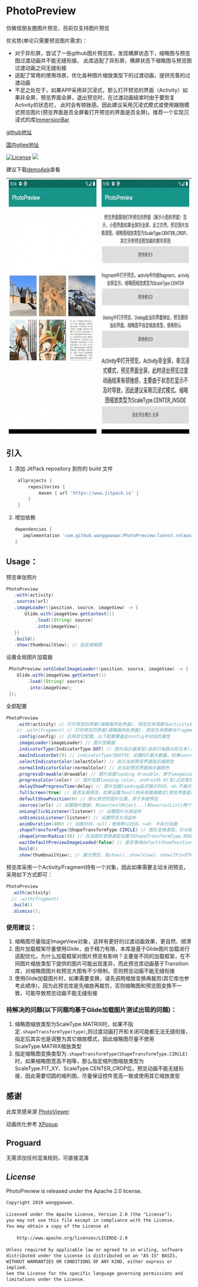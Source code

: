 # **PhotoPreview**

仿微信朋友圈图片预览，目前仅支持图片预览

优劣势(单论只需要预览图片需求)：
 * 对于异形屏，尝试了一些github图片预览库，发现横屏状态下，缩略图与预览图过渡动画并不能无缝衔接。
 此库适配了异形屏，横屏状态下缩略图与预览图过渡动画之间无缝衔接
 * 适配了常用的使用场景，优化各种图片缩放类型下的过渡动画，提供完善的过渡动画
 * 不足之处在于，如果APP采用非沉浸式，那么打开预览的界面（Activity）如果非全屏，预览界面全屏，退出预览时，在过渡动画结束时由于要恢复Activity的状态栏，
 此时会有顿挫感。因此建议采用沉浸式模式或使用跟随模式预览图片(预览界面是否全屏看打开预览的界面是否全屏)。推荐一个实现沉浸式的库[ImmersionBar](https://github.com/gyf-dev/ImmersionBar)


[github地址](https://github.com/wanggaowan/PhotoPreview)

[国内gitee地址](https://gitee.com/wanggaowan/PhotoPreview)

[![License](https://img.shields.io/badge/license-Apache%202-4EB1BA.svg)](https://www.apache.org/licenses/LICENSE-2.0.html)
[![](https://jitpack.io/v/wanggaowan/PhotoPreview.svg)](https://jitpack.io/#wanggaowan/PhotoPreview)

建议下载[demoApk](./app-debug.apk)查看

| <img src="./screenshot/example.gif" width="358px" height="688px"> | <img src="./screenshot/example2.gif" width="358px" height="688px"> |
| ----------------------------------------------------------------- | ------------------------------------------------------------------ |




## 引入

1. 添加 JitPack repository 到你的 build 文件

   ```groovy
    allprojects {
        repositories {
            maven { url 'https://www.jitpack.io' }
        }
    }
   ```

2. 增加依赖
   ```groovy
   dependencies {
      implementation 'com.github.wanggaowan:PhotoPreview:latest.release.here'
   }
   ```

## Usage：

预览单张照片

```java
PhotoPreview
   .with(activity)
   .sources(url)
   .imageLoader((position, source, imageView) -> {
       Glide.with(imageView.getContext())
           .load((String) source)
           .into(imageView);
   })
   .build()
   .show(thumbnailView); // 指定缩略图
```

设置全局图片加载器

```java
 PhotoPreview.setGlobalImageLoader((position, source, imageView) -> {
    Glide.with(imageView.getContext())
        .load((String) source)
        .into(imageView);
 });
```

全部配置
```java
PhotoPreview
    .with(activity) // 打开预览的界面(缩略图所处界面)，预览生命周期与activity绑定
    // .with(fragment) // 打开预览的界面(缩略图所处界面)，预览生命周期与fragment绑定
    .config(config) // 应用其它配置，以下配置覆盖此config中对应的属性
    .imageLoader(imageLoader) // 图片加载器
    .indicatorType(IndicatorType.DOT) // 图片指示器类型(目前只有圆点和文本)，预览>=2张图片时有效
    .maxIndicatorDot(9) // indicatorType为DOT时，设置DOT最大数量，如果sources数量超过此值，则改用IndicatorType.TEXT
    .selectIndicatorColor(selectColor) // 指示当前预览界面指示器颜色
    .normalIndicatorColor(normalColor) // 非当前预览界面指示器颜色
    .progressDrawable(drawable) // 图片加载loading drawable，用于imageLoader加载图片之前显示
    .progressColor(color) // 图片加载loading color, android5.0(含)之后有效
    .delayShowProgressTime(delay) // 图片加载loading延迟展示时间，<0:不展示，=0:立即显示，>0:延迟给定时间显示
    .fullScreen(true) // 是否全屏预览，如果设置为null则采用跟随模式(预览界面是否全屏显示看打开预览的界面是否全屏)
    .defaultShowPosition(0) // 默认预览的图片位置，用于多图预览
    .sources(urls) // 设置图片数据，有sources(Object...)和source(List)两个重载
    .onLongClickListener(listener) // 设置图片长按监听
    .onDismissListener(listener) // 设置预览关闭监听
    .animDuration(400) // 动画时间，null：使用默认时间，<=0: 不执行动画
    .shapeTransformType(ShapeTransformType.CIRCLE) // 图形变换类型，针对缩略图是圆形或圆角矩形
    .shapeCornerRadius(50) // 仅当图形变换类型设置为ShapeTransformType.ROUND_RECT时，指定圆角矩形圆角半径
    .waitDefaultPreviewImageLoaded(false) // 是否等待defaultShowPosition预览图加载完成才执行预览动画，默认为false
    .build()
    .show(thumbnailView); // 展示预览，有show()、show(View)、show(IFindThumbnailView)三个重载
```

预览库采用一个Activity/Fragment持有一个对象，因此如果需要主动关闭预览，采用如下方式即可：
```java
PhotoPreview
  .with(activity)
  // .with(fragment)
  .build()
  .dismiss();
```

### 使用建议：
 1. 缩略图尽量指定ImageView对象，这样有更好的过渡动画效果，更自然、顺滑
 2. 图片加载框架尽量使用Glide，由于精力有限，本库是基于Glide图片加载进行适配优化。为什么加载框架对图片预览有影响？主要是不同的加载框架，在不同图片缩放类型下提供的图片可能出现差异，而此预览库动画基于Transition库，对缩略图图片和预览大图有不少限制，否则预览动画不能无缝衔接
 3. 使用Glide加载图片时，如果需要变换，请先调用缩放变换再裁剪(其它库也参考此顺序)，因为此预览库是先缩放再裁剪，否则缩略图和预览图变换不一致，可能导致预览动画不能无缝衔接

### 待解决的问题(以下问题均基于Glide加载图片测试出现的问题)：
1. 缩略图缩放类型为ScaleType.MATRIX时，如果不指定`.shapeTransformType(type)`,则过度动画打开和关闭可能都无法无缝衔接，指定后其实也是调整为其它缩放模式，因此缩略图尽量不使用ScaleType.MATRIX缩放类型
2. 指定缩略图变换类型为`.shapeTransformType(ShapeTransformType.CIRCLE)`时，如果缩略图宽高不相等，那么指定缩列图缩放类型为ScaleType.FIT_XY、ScaleType.CENTER_CROP后，预览动画不能无缝衔接，因此需要切圆的缩列图，尽量保证控件宽高一致或使用其它缩放类型


## **感谢**

此库灵感来源 [PhotoViewer](https://github.com/wanglu1209/PhotoViewer)

动画优化参考 [XPopup](https://github.com/li-xiaojun/XPopup)


## **Proguard**

无需添加任何混淆规则，可直接混淆

## ***License***

PhotoPreview is released under the Apache 2.0 license.

```TEXT
Copyright 2019 wanggaowan.

Licensed under the Apache License, Version 2.0 (the "License");
you may not use this file except in compliance with the License.
You may obtain a copy of the License at

    http://www.apache.org/licenses/LICENSE-2.0

Unless required by applicable law or agreed to in writing, software
distributed under the License is distributed on an "AS IS" BASIS,
WITHOUT WARRANTIES OR CONDITIONS OF ANY KIND, either express or implied.
See the License for the specific language governing permissions and
limitations under the License.
```
